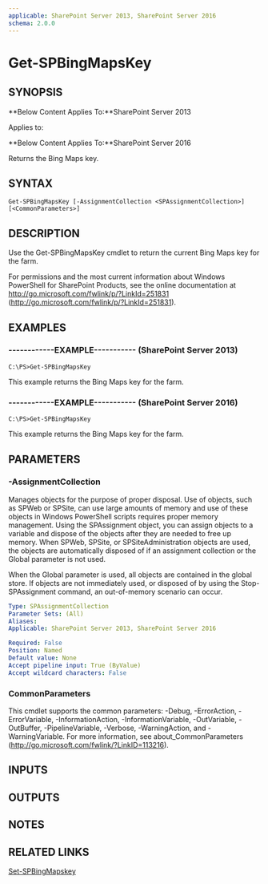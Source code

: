 ```yaml
---
applicable: SharePoint Server 2013, SharePoint Server 2016
schema: 2.0.0
---
```


# Get-SPBingMapsKey

## SYNOPSIS
**Below Content Applies To:**SharePoint Server 2013

Applies to:

**Below Content Applies To:**SharePoint Server 2016

Returns the Bing Maps key.



## SYNTAX

```
Get-SPBingMapsKey [-AssignmentCollection <SPAssignmentCollection>] [<CommonParameters>]
```

## DESCRIPTION
Use the Get-SPBingMapsKey cmdlet to return the current Bing Maps key for the farm.

For permissions and the most current information about Windows PowerShell for SharePoint Products, see the online documentation at http://go.microsoft.com/fwlink/p/?LinkId=251831 (http://go.microsoft.com/fwlink/p/?LinkId=251831).

## EXAMPLES

### ------------EXAMPLE----------- (SharePoint Server 2013)
```
C:\PS>Get-SPBingMapsKey
```

This example returns the Bing Maps key for the farm.

### ------------EXAMPLE----------- (SharePoint Server 2016)
```
C:\PS>Get-SPBingMapsKey
```

This example returns the Bing Maps key for the farm.

## PARAMETERS

### -AssignmentCollection
Manages objects for the purpose of proper disposal.
Use of objects, such as SPWeb or SPSite, can use large amounts of memory and use of these objects in Windows PowerShell scripts requires proper memory management.
Using the SPAssignment object, you can assign objects to a variable and dispose of the objects after they are needed to free up memory.
When SPWeb, SPSite, or SPSiteAdministration objects are used, the objects are automatically disposed of if an assignment collection or the Global parameter is not used.

When the Global parameter is used, all objects are contained in the global store.
If objects are not immediately used, or disposed of by using the Stop-SPAssignment command, an out-of-memory scenario can occur.

```yaml
Type: SPAssignmentCollection
Parameter Sets: (All)
Aliases: 
Applicable: SharePoint Server 2013, SharePoint Server 2016

Required: False
Position: Named
Default value: None
Accept pipeline input: True (ByValue)
Accept wildcard characters: False
```

### CommonParameters
This cmdlet supports the common parameters: -Debug, -ErrorAction, -ErrorVariable, -InformationAction, -InformationVariable, -OutVariable, -OutBuffer, -PipelineVariable, -Verbose, -WarningAction, and -WarningVariable. For more information, see about_CommonParameters (http://go.microsoft.com/fwlink/?LinkID=113216).

## INPUTS

## OUTPUTS

## NOTES

## RELATED LINKS

[Set-SPBingMapskey]()

